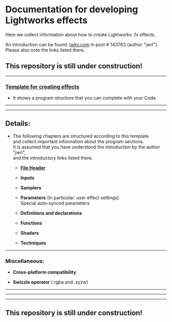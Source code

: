 # Documentation for developing Lightworks effects
Here we collect information about how to create Lightworks .fx effects.

An introduction can be found: [lwks.com](https://www.lwks.com/index.php?option=com_kunena&func=view&catid=7&id=143678&Itemid=81#143763) 
in post # 143763 (author "jwrl").  
Please also note the links listed there. 

## This repository is still under construction!

 ---  

### [Template for creating effects](Template.md)  
 - It shows a program structure that you can complete with your Code. 
 
 ---
 ---
 
## Details:
  - The following chapters are structured according to this template  
    and collect important information about the program sections.  
    It is assumed that you have understood the introduction by the author "jwrl",  
    and the introductory links listed there.  
    
    - [**File Header**](File_Header.md)

    - **Inputs**

    - **Samplers**

    - **Parameters**  (In particular: user effect settings)  
      Special auto-synced parameters
 
    - **Definitions and declarations**

    - **Functions**

    - **Shaders**

    - **Techniques**

---

### Miscellaneous:

  - **Cross-platform compatibility**
  
  - **Swizzle operator** (.rgba and .xyzw)

 
 
 
 
 
 
 ---
 ---
 ---
  
## This repository is still under construction!
